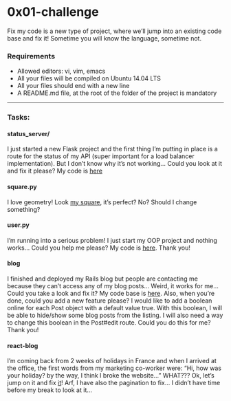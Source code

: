 # 0x01-challenge

Fix my code is a new type of project, where we’ll jump into an existing code base and fix it!
Sometime you will know the language, sometime not.

### Requirements
- Allowed editors: vi, vim, emacs
- All your files will be compiled on Ubuntu 14.04 LTS
- All your files should end with a new line
- A README.md file, at the root of the folder of the project is mandatory

---

### Tasks:

#### status_server/
I just started a new Flask project and the first thing I’m putting in place is a route for the status of my API (super important for a load balancer implementation).
But I don’t know why it’s not working…
Could you look at it and fix it please?
My code is [here](https://github.com/alx-tools/0x01-Fix_My_Code_Challenge/tree/master/status_server/)

#### square.py
I love geometry!
Look [my square](https://github.com/alx-tools/0x01-Fix_My_Code_Challenge/blob/master/square.py), it’s perfect? No? Should I change something?

#### user.py
I’m running into a serious problem!
I just start my OOP project and nothing works…
Could you help me please? My code is [here](https://github.com/alx-tools/0x01-Fix_My_Code_Challenge/blob/master/user.py).
Thank you!

#### blog
I finished and deployed my Rails blog but people are contacting me because they can’t access any of my blog posts… Weird, it works for me…
Could you take a look and fix it? My code base is [here](https://github.com/alx-tools/0x01-Fix_My_Code_Challenge/tree/master/blog).
Also, when you’re done, could you add a new feature please?
I would like to add a boolean online for each Post object with a default value true. With this boolean, I will be able to hide/show some blog posts from the listing. I will also need a way to change this boolean in the Post#edit route. Could you do this for me?
Thank you!

#### react-blog
I’m coming back from 2 weeks of holidays in France and when I arrived at the office, the first words from my marketing co-worker were: “Hi, how was your holiday? by the way, I think I broke the website…”
WHAT???
Ok, let’s jump on it and fix [it](https://github.com/alx-tools/0x01-Fix_My_Code_Challenge/tree/master/react-blog)!
Arf, I have also the pagination to fix… I didn’t have time before my break to look at it…
